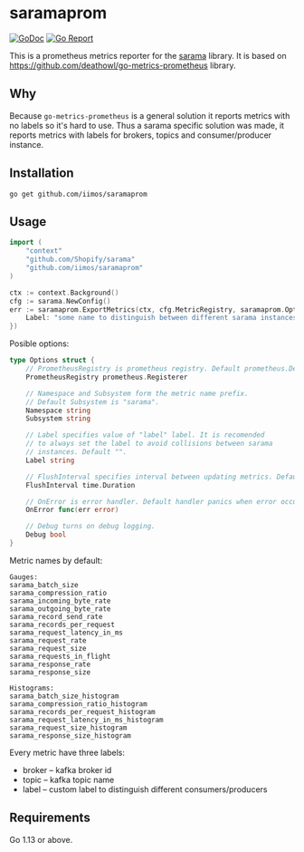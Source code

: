 # saramaprom
[![GoDoc](https://godoc.org/github.com/iimos/saramaprom?status.png)](http://godoc.org/github.com/iimos/saramaprom)
[![Go Report](https://goreportcard.com/badge/github.com/iimos/saramaprom)](https://goreportcard.com/report/github.com/iimos/saramaprom)

This is a prometheus metrics reporter for the [sarama](https://github.com/Shopify/sarama) library. 
It is based on https://github.com/deathowl/go-metrics-prometheus library.

## Why
Because `go-metrics-prometheus` is a general solution it reports metrics with no labels so it's hard to use. Thus a sarama specific solution was made, it reports metrics with labels for brokers, topics and consumer/producer instance.

## Installation
```console
go get github.com/iimos/saramaprom
```

## Usage

```go
import (
    "context"
    "github.com/Shopify/sarama"
    "github.com/iimos/saramaprom"
)

ctx := context.Background()
cfg := sarama.NewConfig()
err := saramaprom.ExportMetrics(ctx, cfg.MetricRegistry, saramaprom.Options{
	Label: "some name to distinguish between different sarama instances",
})
```

Posible options:
```go
type Options struct {
	// PrometheusRegistry is prometheus registry. Default prometheus.DefaultRegisterer.
	PrometheusRegistry prometheus.Registerer

	// Namespace and Subsystem form the metric name prefix.
	// Default Subsystem is "sarama".
	Namespace string
	Subsystem string

	// Label specifies value of "label" label. It is recomended
	// to always set the label to avoid collisions between sarama
	// instances. Default "".
	Label string

	// FlushInterval specifies interval between updating metrics. Default 1s.
	FlushInterval time.Duration

	// OnError is error handler. Default handler panics when error occurred.
	OnError func(err error)

	// Debug turns on debug logging.
	Debug bool
}
```

Metric names by default:
```
Gauges:
sarama_batch_size
sarama_compression_ratio
sarama_incoming_byte_rate
sarama_outgoing_byte_rate
sarama_record_send_rate
sarama_records_per_request
sarama_request_latency_in_ms
sarama_request_rate
sarama_request_size
sarama_requests_in_flight
sarama_response_rate
sarama_response_size

Histograms:
sarama_batch_size_histogram
sarama_compression_ratio_histogram
sarama_records_per_request_histogram
sarama_request_latency_in_ms_histogram
sarama_request_size_histogram
sarama_response_size_histogram
```

Every metric have three labels:
* broker – kafka broker id
* topic – kafka topic name
* label – custom label to distinguish different consumers/producers


## Requirements

Go 1.13 or above.
